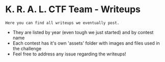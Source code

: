 # K. R. A. L. CTF Team - Writeups

`Here you can find all writeups we eventually post.`

* They are listed by year (even tough we just started) and by contest name
* Each contest has it's own 'assets' folder with images and files used in the challenge
* Feel free to address any issue regarding the writeups!
